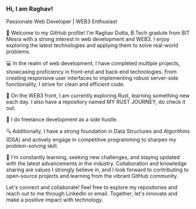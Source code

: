 ### Hi, I am Raghav!

Passionate Web Developer | WEB3 Enthusiast

👋 Welcome to my GitHub profile! I'm Raghav Dutta, B.Tech gradute from BIT Mesra with a strong interest in web development and WEB3. I enjoy exploring the latest technologies and applying them to solve real-world problems.

💻 In the realm of web development, I have completed multiple projects, showcasing proficiency in front-end and back-end technologies. From creating responsive user interfaces to implementing robust server-side functionality, I strive for clean and efficient code.

🧠 On the WEB3 front, I am currently exploring Rust, learning something new each day. I also have a repository named MY RUST JOURNEY, do check it out.

🚀 I do freelance development as a side hustle.

🔍 Additionally, I have a strong foundation in Data Structures and Algorithms (DSA) and actively engage in competitive programming to sharpen my problem-solving skill.

🌱 I'm constantly learning, seeking new challenges, and staying updated with the latest advancements in the industry. Collaboration and knowledge sharing are values I strongly believe in, and I look forward to contributing to open-source projects and learning from the vibrant GitHub community.

Let's connect and collaborate! Feel free to explore my repositories and reach out to me through LinkedIn or email. Together, let's innovate and make a positive impact with technology.
